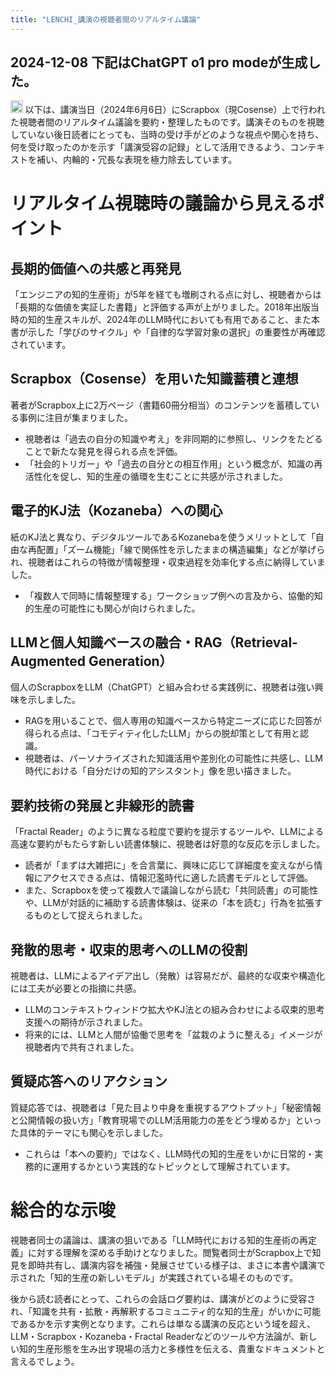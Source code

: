 ```yaml
---
title: "LENCHI_講演の視聴者間のリアルタイム議論"
---
```


2024-12-08 下記はChatGPT o1 pro modeが生成した。
---

<img src='https://scrapbox.io/api/pages/nishio/o1 Pro/icon' alt='o1 Pro.icon' height="19.5"/>
以下は、講演当日（2024年6月6日）にScrapbox（現Cosense）上で行われた視聴者間のリアルタイム議論を要約・整理したものです。講演そのものを視聴していない後日読者にとっても、当時の受け手がどのような視点や関心を持ち、何を受け取ったのかを示す「講演受容の記録」として活用できるよう、コンテキストを補い、内輪的・冗長な表現を極力除去しています。

# リアルタイム視聴時の議論から見えるポイント

## 長期的価値への共感と再発見
「エンジニアの知的生産術」が5年を経ても増刷される点に対し、視聴者からは「長期的な価値を実証した書籍」と評価する声が上がりました。2018年出版当時の知的生産スキルが、2024年のLLM時代においても有用であること、また本書が示した「学びのサイクル」や「自律的な学習対象の選択」の重要性が再確認されています。

## Scrapbox（Cosense）を用いた知識蓄積と連想
著者がScrapbox上に2万ページ（書籍60冊分相当）のコンテンツを蓄積している事例に注目が集まりました。
- 視聴者は「過去の自分の知識や考え」を非同期的に参照し、リンクをたどることで新たな発見を得られる点を評価。
- 「社会的トリガー」や「過去の自分との相互作用」という概念が、知識の再活性化を促し、知的生産の循環を生むことに共感が示されました。

## 電子的KJ法（Kozaneba）への関心
紙のKJ法と異なり、デジタルツールであるKozanebaを使うメリットとして「自由な再配置」「ズーム機能」「線で関係性を示したままの構造編集」などが挙げられ、視聴者はこれらの特徴が情報整理・収束過程を効率化する点に納得していました。
- 「複数人で同時に情報整理する」ワークショップ例への言及から、協働的知的生産の可能性にも関心が向けられました。

## LLMと個人知識ベースの融合・RAG（Retrieval-Augmented Generation）
個人のScrapboxをLLM（ChatGPT）と組み合わせる実践例に、視聴者は強い興味を示しました。
- RAGを用いることで、個人専用の知識ベースから特定ニーズに応じた回答が得られる点は、「コモディティ化したLLM」からの脱却策として有用と認識。
- 視聴者は、パーソナライズされた知識活用や差別化の可能性に共感し、LLM時代における「自分だけの知的アシスタント」像を思い描きました。

## 要約技術の発展と非線形的読書
「Fractal Reader」のように異なる粒度で要約を提示するツールや、LLMによる高速な要約がもたらす新しい読書体験に、視聴者は好意的な反応を示しました。
- 読者が「まずは大雑把に」を合言葉に、興味に応じて詳細度を変えながら情報にアクセスできる点は、情報氾濫時代に適した読書モデルとして評価。
- また、Scrapboxを使って複数人で議論しながら読む「共同読書」の可能性や、LLMが対話的に補助する読書体験は、従来の「本を読む」行為を拡張するものとして捉えられました。

## 発散的思考・収束的思考へのLLMの役割
視聴者は、LLMによるアイデア出し（発散）は容易だが、最終的な収束や構造化には工夫が必要との指摘に共感。
- LLMのコンテキストウィンドウ拡大やKJ法との組み合わせによる収束的思考支援への期待が示されました。
- 将来的には、LLMと人間が協働で思考を「盆栽のように整える」イメージが視聴者内で共有されました。

## 質疑応答へのリアクション
質疑応答では、視聴者は「見た目より中身を重視するアウトプット」「秘密情報と公開情報の扱い方」「教育現場でのLLM活用能力の差をどう埋めるか」といった具体的テーマにも関心を示しました。
- これらは「本への要約」ではなく、LLM時代の知的生産をいかに日常的・実務的に運用するかという実践的なトピックとして理解されています。

# 総合的な示唆
視聴者同士の議論は、講演の狙いである「LLM時代における知的生産術の再定義」に対する理解を深める手助けとなりました。閲覧者同士がScrapbox上で知見を即時共有し、講演内容を補強・発展させている様子は、まさに本書や講演で示された「知的生産の新しいモデル」が実践されている場そのものです。

後から読む読者にとって、これらの会話ログ要約は、講演がどのように受容され、「知識を共有・拡散・再解釈するコミュニティ的な知的生産」がいかに可能であるかを示す実例となります。これらは単なる講演の反応という域を超え、LLM・Scrapbox・Kozaneba・Fractal Readerなどのツールや方法論が、新しい知的生産形態を生み出す現場の活力と多様性を伝える、貴重なドキュメントと言えるでしょう。

